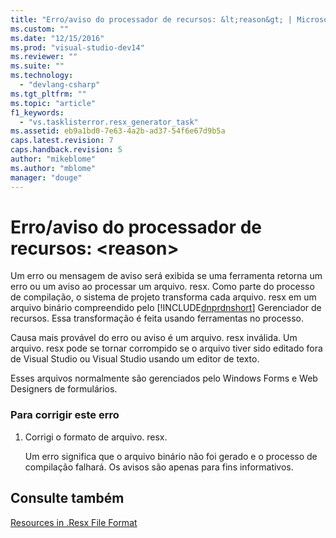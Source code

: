```yaml
---
title: "Erro/aviso do processador de recursos: &lt;reason&gt; | Microsoft Docs"
ms.custom: ""
ms.date: "12/15/2016"
ms.prod: "visual-studio-dev14"
ms.reviewer: ""
ms.suite: ""
ms.technology: 
  - "devlang-csharp"
ms.tgt_pltfrm: ""
ms.topic: "article"
f1_keywords: 
  - "vs.tasklisterror.resx_generator_task"
ms.assetid: eb9a1bd0-7e63-4a2b-ad37-54f6e67d9b5a
caps.latest.revision: 7
caps.handback.revision: 5
author: "mikeblome"
ms.author: "mblome"
manager: "douge"
---
```

# Erro/aviso do processador de recursos: &lt;reason&gt;
Um erro ou mensagem de aviso será exibida se uma ferramenta retorna um erro ou um aviso ao processar um arquivo. resx.  Como parte do processo de compilação, o sistema de projeto transforma cada arquivo. resx em um arquivo binário compreendido pelo [!INCLUDE[dnprdnshort](../code-quality/includes/dnprdnshort_md.md)] Gerenciador de recursos.  Essa transformação é feita usando ferramentas no processo.  
  
 Causa mais provável do erro ou aviso é um arquivo. resx inválida.  Um arquivo. resx pode se tornar corrompido se o arquivo tiver sido editado fora de Visual Studio ou Visual Studio usando um editor de texto.  
  
 Esses arquivos normalmente são gerenciados pelo Windows Forms e Web Designers de formulários.  
  
### Para corrigir este erro  
  
1.  Corrigi o formato de arquivo. resx.  
  
     Um erro significa que o arquivo binário não foi gerado e o processo de compilação falhará.  Os avisos são apenas para fins informativos.  
  
## Consulte também  
 [Resources in .Resx File Format](http://msdn.microsoft.com/pt-br/0c476133-87e4-47e8-b0ef-4b88f4ef3dc5)